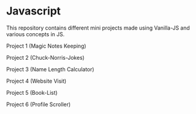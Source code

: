 # Javascript
This repository contains different mini projects made using Vanilla-JS and various concepts in JS.

Project 1 (Magic Notes Keeping)

Project 2 (Chuck-Norris-Jokes)

Project 3 (Name Length Calculator)

Project 4 (Website Visit)

Project 5 (Book-List)

Project 6 (Profile Scroller)
